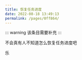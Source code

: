 ```yaml
---
title: 恢复任务进度
date: 2022-08-18 13:49:13
permalink: /pages/0ff864/
---
```


::: warning
该条目需要补充
:::


不会真有人不知道怎么恢复任务进度吧

乐

<!--
主题的配置在`.vuepress/config.ts`文件的`themeConfig`字段中，是在原有配置的基础上做的新增和修改，配置示例请查看：[config.ts](https://github.com/xugaoyi/vuepress-theme-vdoing/blob/master/docs/.vuepress/config.ts)。

更多官方配置，请查看[vuepress文档](https://vuepress.vuejs.org/zh/)。





## 是否打开分类、标签、归档

### category
* 类型：`boolean`
* 默认：true

是否打开分类功能。 如打开，会做的事情有：

1. 自动生成的front matter包含分类字段
2. 页面中显示与分类相关的信息和模块
3. 自动生成分类页面（在@pages文件夹）

如关闭，则反之。


### tag
* 类型：`boolean`
* 默认：true

是否打开标签功能。 如打开，会做的事情有：

1. 自动生成的front matter包含标签字段
2. 页面中显示与标签相关的信息和模块
3. 自动生成标签页面（在@pages文件夹）

如关闭，则反之。

### archive
* 类型：`boolean`
* 默认：true

是否打开归档功能。 如打开，会做的事情有：

1. 自动生成归档页面（在@pages文件夹）

如关闭，则反之。

::: tip

如果你仅仅是想使用这个主题来搭建知识库，并不想使用分类、标签、归档功能，就可以关闭它们。

:::

### 使用分类页、标签页、归档页链接

当你打开了分类、标签、归档功能，就可以在导航或其他地方添加分类页、标签页、归档页的链接：

* 分类页: `/categories/`
* 标签页: `/tags/`
* 归档页: `/archives/`




## 碎片化文章默认分类值

### categoryText
* 类型：`string`
* 默认：'随笔'

碎片化文章（_posts文件夹的文章）默认生成的分类值

## 页面风格

### pageStyle <Badge text="v1.12.0 +"/>
- 类型：`string`
- 可选值：'card'  | 'line' （line在未设置bodyBgImg时才生效）
- 默认：'card'

页面风格，`card`时背景显示灰色衬托出卡片样式，`line`时背景显示纯色，并且部分模块带线条边框（未设置bodyBgImg时才生效）

### defaultMode  <Badge text="v1.12.3 +"/>
- 类型：`string`
- 可选值：'auto' | 'light' | 'dark' | 'read'
- 默认：'auto'

默认外观模式，用户未在页面手动修改过模式时才生效，否则以用户设置的模式为准

## body背景大图

### bodyBgImg
* 类型：`string` | `array`
* 默认：undefined

body背景大图，单张图片使用String，多张图片使用Array， 多张图片时每隔 \<bodyBgImgInterval\> 秒换一张

### bodyBgImgOpacity <Badge text="v1.4.0 +"/>
* 类型：`number`
* 默认：0.5
* 选值范围：0 ~ 1.0

body背景图透明度
### bodyBgImgInterval <Badge text="v1.12.0 +"/>
* 类型：`number`
* 默认：15
* 单位：s

body有多张背景大图时的切换间隔


## 文章标题前的图标

### titleBadge
* 类型：`boolean`
* 默认：true

是否打开文章标题图标

### titleBadgeIcons
* 类型：`array`
* 默认：内置图标

文章标题图标的地址

## 文章内容块的背景底纹

### contentBgStyle <Badge text="v1.4.0 +"/>
* 类型：`number`
* 默认：undefined
* 选值：1 => 方格 | 2 => 横线 | 3 => 竖线 | 4 => 左斜线 | 5 => 右斜线 | 6 => 点状

文章内容块的背景底纹


## 侧边栏

### sidebar
* 类型：`srting` | `object` | `array`
* 在默认主题原有的配置上新增两项参数：
  * `'structuring'`  自动生成结构化侧边栏
  *  `{ mode: 'structuring', collapsable: Boolean}`  自动生成结构化侧边栏，并设置侧边栏是否可折叠，默认true

::: tip

如需构建结构化站点请把此配置设置为`structuring` 或 `{ mode: 'structuring', collapsable: false}`

:::

### sidebarOpen
* 类型：`boolean`
* 默认：true

初始状态下是否打开侧边栏

::: tip

在侧边栏关闭状态下，页面向下滚动时会隐藏顶部导航栏，让用户更专注于阅读。

:::

### 对指定页面禁用侧边栏

你可以通过 front matter 来禁用指定页面的侧边栏：
``` yaml
---
sidebar: false
---
```

### 碎片化文章的侧边栏
在_posts文件夹的文章会自动在 front matter 添加 `sidebar: auto`

``` yaml
---
sidebar: auto
---
```

## 最近更新栏

### updateBar
* 类型：`object`
* 默认：`{showToArticle: true, moreArticle: '/archives/'}`
  * showToArticle 显示到文章页底部，默认true
  * moreArticle “更多文章”跳转的页面，默认'/archives/'

最近更新栏，显示于文章页底部和简约版首页文章列表

### 非文章页的设置
对于非文章页，如目录页、关于、友情链接等自定义页面，最好在front matter设置`article: false`，设置之后这个页面将被认定为非文章页，不显示面包屑和作者、时间，不显示最近更新栏，不会参与到最近更新文章的数据计算中。
```yaml
---
article: false
---
```

## 右侧文章大纲栏
### rightMenuBar <Badge text="v1.6.3 +"/>
* 类型：`boolean`
* 默认：true

是否显示右侧文章大纲栏。设置为`false`或屏宽小于`1300px`时，文章大纲将与左侧侧边栏混合在一起。
(注：在屏宽小于`1300px`下无论如何都不显示右侧文章大纲栏。)

## 快捷翻页按钮
### pageButton <Badge text="v1.4.3 +"/>
* 类型：`boolean`
* 默认：true

是否显示快捷翻页按钮 (此按钮是文章页左右两边的箭头按钮，小屏中不会显示。)


## 文章作者信息

### author
* 类型：`string` | `{name: String, link: String}`
* 默认：undefined
* 属性：
  * name 作者名称
  * link 作者链接

文章默认的作者信息

### 指定的文章作者信息
你也可以在指定的文章front matter设置作者信息，优先级比默认作者信息高，示例：
```yaml
---
author:
  name: 作者名
  link: https://xxx.com
---
 或
---
author: 作者名
---
```


## 博主信息

### blogger
* 参数和类型：`{avatar: String, name: String, slogan: String}`
* 默认：undefined
  * avatar 头像，必需
  * name 博主名称，必需
  * slogan 标语，可选

博主信息显示于首页博主信息栏


## 社交图标

### social

* 参数和类型：`{iconfontCssFile: String, icons: [{iconClass: String, title: String, link: String}]}`
* 默认：undefined
   * iconfontCssFile 可选，阿里图标库（或其他）的在线css字体图标文件地址，对于主题没有的图标可自由添加
   * icons 图标列表，数量自由
        * iconClass 图标的Class名称
        * title 图标的title
        * link 图标的跳转链接

社交图标显示于博主信息栏和页脚栏

### 主题内置的社交图标  <Badge text="v1.2.2+, 部分v1.7.2+" />

<table class="icons-table">
  <tbody>
    <tr>
      <td align="center" valign="middle">
        <span class="iconfont icon-weixin"></span>
        <p class="name">微信</p>
        <p>icon-weixin</p>
      </td>
      <td align="center" valign="middle">
        <span class="iconfont icon-QQ"></span>
        <p class="name">QQ</p>
        <p>icon-QQ</p>
      </td>
      <td align="center" valign="middle">
        <span class="iconfont icon-youjian"></span>
        <p class="name">邮件</p>
        <p>icon-youjian</p>
      </td>
      <td align="center" valign="middle">
        <span class="iconfont icon-npm"></span>
        <p class="name">npm</p>
        <p>icon-npm</p>
      </td>
      <td align="center" valign="middle">
        <span class="iconfont icon-github"></span>
        <p class="name">github</p>
        <p>icon-github</p>
      </td>
      <td align="center" valign="middle">
        <span class="iconfont icon-gitee"></span>
        <p class="name">gitee</p>
        <p>icon-gitee</p>
      </td>
      <td align="center" valign="middle">
        <span class="iconfont icon-weibo"></span>
        <p class="name">微博</p>
        <p>icon-weibo</p>
      </td>
    </tr><tr></tr>
    <tr>
      <td align="center" valign="middle">
        <span class="iconfont icon-zhihu"></span>
        <p class="name">知乎</p>
        <p>icon-zhihu</p>
      </td>
      <td align="center" valign="middle">
        <span class="iconfont icon-yuque"></span>
        <p class="name">语雀</p>
        <p>icon-yuque</p>
      </td>
      <td align="center" valign="middle">
        <span class="iconfont icon-douban"></span>
        <p class="name">豆瓣</p>
        <p>icon-douban</p>
      </td>
      <td align="center" valign="middle">
        <span class="iconfont icon-juejin"></span>
        <p class="name">掘金</p>
        <p>icon-juejin</p>
      </td>
      <td align="center" valign="middle">
        <span class="iconfont icon-jianshu"></span>
        <p class="name">简书</p>
        <p>icon-jianshu</p>
      </td>
      <td align="center" valign="middle">
        <span class="iconfont icon-sf"></span>
        <p class="name">思否</p>
        <p>icon-sf</p>
      </td>
      <td align="center" valign="middle">
        <span class="iconfont icon-bokeyuan"></span>
        <p class="name">博客园</p>
        <p>icon-bokeyuan</p>
      </td>
    </tr><tr></tr>
    <tr>
      <td align="center" valign="middle">
        <span class="iconfont icon-csdn"></span>
        <p class="name">CSDN</p>
        <p>icon-csdn</p>
      </td>
      <td align="center" valign="middle">
        <span class="iconfont icon-v2ex"></span>
        <p class="name">v2ex</p>
        <p>icon-v2ex</p>
      </td>
      <td align="center" valign="middle">
        <span class="iconfont icon-douyin"></span>
        <p class="name">抖音</p>
        <p>icon-douyin</p>
      </td>
      <td align="center" valign="middle">
        <span class="iconfont icon-bilibili"></span>
        <p class="name">哔哩哔哩</p>
        <p>icon-bilibili</p>
      </td>
      <td align="center" valign="middle">
        <span class="iconfont icon-youtube"></span>
        <p class="name">youtube</p>
        <p>icon-youtube</p>
      </td>
      <td align="center" valign="middle">
        <span class="iconfont icon-facebook"></span>
        <p class="name">facebook</p>
        <p>icon-facebook</p>
      </td>
      <td align="center" valign="middle">
        <span class="iconfont icon-twitter"></span>
        <p class="name">twitter</p>
        <p>icon-twitter</p>
      </td>
    </tr><tr></tr>
    <tr>
      <td align="center" valign="middle">
        <span class="iconfont icon-telegram"></span>
        <p class="name">telegram</p>
        <p>icon-telegram</p>
      </td>
      <td align="center" valign="middle">
        <span class="iconfont icon-rss"></span>
        <p class="name">RSS</p>
        <p>icon-rss</p>
      </td>
      <td align="center" valign="middle">
        <span class="iconfont icon-erji"></span>
        <p class="name">耳机</p>
        <p>icon-erji</p>
      </td>
      <td align="center" valign="middle">
        <span class="iconfont icon-mao"></span>
        <p class="name">猫咪</p>
        <p>icon-mao</p>
      </td>
      <td align="center" valign="middle">
        <span class="iconfont icon-shuben"></span>
        <p class="name">书本</p>
        <p>icon-shuben</p>
      </td>
      <td align="center" valign="middle">
        <span class="iconfont icon-xiangce"></span>
        <p class="name">相册</p>
        <p>icon-xiangce</p>
      </td>
    </tr>
  </tbody>
</table>
<style>
  .icons-table{
    opacity: 0.8;
  }
  .icons-table td{
    padding: 1em;
  }
  .icons-table span::before{
    font-size: 26px;
  }
  .icons-table p.name{
    margin-top: 18px;
    font-size: 14px;
  }
  .icons-table p{
    margin: 10px 0 0 0;
    font-size: 15px;
    line-height: 15px;
  }
</style>

## 扩展自动生成front matter
### extendFrontmatter <Badge text="v1.11.0 +"/>
- 类型：`Object`
- 默认：undefined

当`.md`文件的front matter不存在extendFrontmatter内相应的字段时，将在运行开发服务`dev`或打包`build`时自动添加，但不会覆盖已有的数据。


**例子：**
```js
extendFrontmatter: {
  author: {
    name: 'xugaoyi',
    link: 'https://github.com/xugaoyi'
  },
  titleTag: '',
}
```
生成到front matter：
```yaml
---
author:
  name: xugaoyi
  link: https://github.com/xugaoyi
titleTag:
---
```

## 页脚版权栏

### footer
* 参数和类型：`{createYear: Number | String, copyrightInfo: String}`
* 默认：undefined
  * createYear 博客创建的年份
  * copyrightInfo 可以配置包括版权信息、备案信息在内的所有信息，支持a标签

页脚版权栏信息，原默认主题在首页的front matter中的`footer`配置项已弃用。

## 自定义html模块
> 可用于插入广告模块
### htmlModules <Badge text="v1.7.0 +"/>
* 类型：`object`
* 默认：undefined
* 属性：
  * `homeSidebarB` 首页侧边栏底部
  * `sidebarT` 所有左侧边栏顶部
  * `sidebarB` 所有左侧边栏底部
  * `pageT` 页面顶部
  * `pageB` 页面底部
  * `pageTshowMode` 页面顶部的显示方式
    * `未配置` 默认所有页面显示
    * `'article'` 仅文章页①显示
    * `'custom'` 仅自定义页①显示
  * `pageBshowMode` 页面底部的显示方式
    * `未配置` 默认全局显示
    * `'article'` 仅文章页①显示
    * `'custom'` 仅自定义页①显示
  * `windowLB` 全局窗口左下角②
  * `windowRB` 全局窗口右下角②

  <br/>

  > ①注：在.md文件front matter配置`article: false`的页面是自定义页，未配置的默认是文章页（首页除外）。
  >
  > ②注：windowLB 和 windowRB：1.展示区块最大宽高200px\*400px。2.请给自定义元素定一个不超过200px\*400px的宽高。3.在屏幕宽度小于960px时无论如何都不会显示。
* 格式：
```js
htmlModules: {
   homeSidebarB: htmlString,
   sidebarT: htmlString,
   sidebarB: htmlString,
   pageT: htmlString,
   pageB: htmlString,
   pageTshowMode: 'article' | 'custom',
   pageBshowMode: 'article' | 'custom',
   windowLB: htmlString,
   windowRB: htmlString,
 }
```
-->